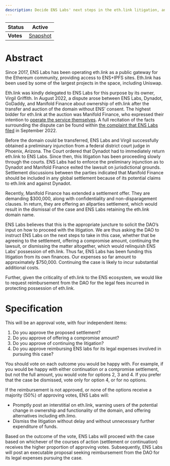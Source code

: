 ```yaml
---
description: Decide ENS Labs' next steps in the eth.link litigation, and consider reimbursement for ENS Labs' legal expenses in this case.
---
```


| **Status**            | Active                                                                                                                                      |
| --------------------- | ------------------------------------------------------------------------------------------------------------------------------------------- |
| **Votes** | [Snapshot](https://snapshot.org/#/ens.eth/proposal/0x456ccb438eed5d189cbe51e5e36a88d2bb4dc0c61f12f6d9e310a7ba4798d5fc)

# Abstract

Since 2017, ENS Labs has been operating eth.link as a public gateway for the Ethereum community, providing access to ENS+IPFS sites. Eth.link has been used by some of the largest projects in the space, including Uniswap.

Eth.link was kindly delegated to ENS Labs for this purpose by its owner, Virgil Griffith. In August 2022, a dispute arose between ENS Labs, Dynadot, GoDaddy, and Manifold Finance about ownership of eth.link after the transfer and auction of the domain without ENS’ consent. The highest bidder for eth.link at the auction was Manifold Finance, who expressed their intention to [operate the service themselves](https://twitter.com/foldfinance/status/1566200320375476225). A full recitation of the facts surrounding the dispute can be found within [the complaint that ENS Labs filed](https://drive.google.com/file/d/1951CeiKQZ4jQvcpjKU53BnugVedIf8go/view?usp=sharing) in September 2022.

Before the domain could be transferred, ENS Labs and Virgil successfully obtained a preliminary injunction from a federal district court judge in Phoenix, Arizona. The Court ordered that Dynadot had to immediately return eth.link to ENS Labs. Since then, this litigation has been proceeding slowly through the courts. ENS Labs had to enforce the preliminary injunction as to Dynadot and Manifold Finance exited the lawsuit on jurisdictional grounds. Settlement discussions between the parties indicated that Manifold Finance should be included in any global settlement because of its potential claims to eth.link and against Dynadot.

Recently, Manifold Finance has extended a settlement offer. They are demanding $300,000, along with confidentiality and non-disparagement clauses. In return, they are offering an allparties settlement, which would result in the dismissal of the case and ENS Labs retaining the eth.link domain name.

ENS Labs believes that this is the appropriate juncture to solicit the DAO’s input on how to proceed with the litigation. We are thus asking the DAO to instruct ENS Labs on the next steps to take in this case, whether that be agreeing to the settlement, offering a compromise amount, continuing the lawsuit, or dismissing the matter altogether, which would relinquish ENS Labs’ possession of eth.link. Thus far, ENS Labs has been funding this litigation from its own finances. Our expenses so far amount to approximately $750,000. Continuing the case is likely to incur substantial additional costs.

Further, given the criticality of eth.link to the ENS ecosystem, we would like to request reimbursement from the DAO for the legal fees incurred in protecting possession of eth.link.

# Specification

This will be an approval vote, with four independent items:

1. Do you approve the proposed settlement?
2. Do you approve of offering a compromise amount?
3. Do you approve of continuing the litigation?
4. Do you approve reimbursing ENS labs for its legal expenses involved in pursuing this case?

You should vote on each outcome you would be happy with. For example, if you would be happy with either continuation or a compromise settlement, but not the full amount, you would vote for options 2, 3 and 4. If you prefer that the case be dismissed, vote only for option 4, or for no options.

If the reimbursement is not approved, or none of the options receive a majority (50%) of approving votes, ENS Labs will:

* Promptly post an interstitial on eth.link, warning users of the potential change in ownership and functionality of the domain, and offering alternatives including eth.limo.
* Dismiss the litigation without delay and without unnecessary further expenditure of funds.

Based on the outcome of the vote, ENS Labs will proceed with the case based on whichever of the courses of action (settlement or continuation) receives the higher proportion of approving votes. Subsequently, ENS Labs will post an executable proposal seeking reimbursement from the DAO for its legal expenses pursuing the case.

